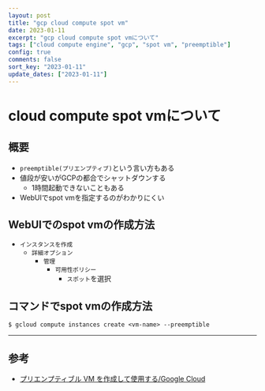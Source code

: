 ```yaml
---
layout: post
title: "gcp cloud compute spot vm"
date: 2023-01-11
excerpt: "gcp cloud compute spot vmについて"
tags: ["cloud compute engine", "gcp", "spot vm", "preemptible"]
config: true
comments: false
sort_key: "2023-01-11"
update_dates: ["2023-01-11"]
---
```


# cloud compute spot vmについて

## 概要
 - `preemptible(プリエンプティブ)`という言い方もある
 - 値段が安いがGCPの都合でシャットダウンする
   - 1時間起動できないこともある
 - WebUIでspot vmを指定するのがわかりにくい

## WebUIでのspot vmの作成方法
 - `インスタンスを作成`
   - `詳細オプション`
     - `管理`
       - `可用性ポリシー`
         - `スポット`を選択

## コマンドでspot vmの作成方法

```console
$ gcloud compute instances create <vm-name> --preemptible
```

---

## 参考
 - [プリエンプティブル VM を作成して使用する/Google Cloud](https://cloud.google.com/compute/docs/instances/create-use-preemptible?hl=ja)

